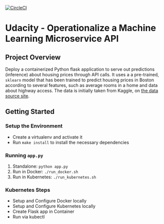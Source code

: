 [![CircleCI](https://circleci.com/gh/jibo-zz/ml-microservice-kubernetes.svg?style=svg)](https://circleci.com/gh/jibo-zz/ml-microservice-kubernetes)

# Udacity - Operationalize a Machine Learning Microservice API

## Project Overview

Deploy a containerized Python flask application to serve out predictions (inference) about housing prices through API calls. It uses a a pre-trained, `sklearn` model that has been trained to predict housing prices in Boston according to several features, such as average rooms in a home and data about highway access. The data is initially taken from Kaggle, on [the data source site](https://www.kaggle.com/c/boston-housing).

## Getting Started
### Setup the Environment

* Create a virtualenv and activate it
* Run `make install` to install the necessary dependencies

### Running `app.py`

1. Standalone:  `python app.py`
2. Run in Docker:  `./run_docker.sh`
3. Run in Kubernetes:  `./run_kubernetes.sh`

### Kubernetes Steps

* Setup and Configure Docker locally
* Setup and Configure Kubernetes locally
* Create Flask app in Container
* Run via kubectl
